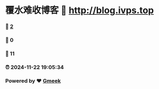 # 覆水难收博客 :link: http://blog.ivps.top 
### :page_facing_up: [2](http://blog.ivps.top/tag.html) 
### :speech_balloon: 0 
### :hibiscus: 11 
### :alarm_clock: 2024-11-22 19:05:34 
### Powered by :heart: [Gmeek](https://github.com/Meekdai/Gmeek)

